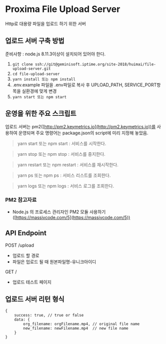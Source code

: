 # Proxima File Upload Server

Http로 대용량 파일을 업로드 하기 위한 서버


## 업로드 서버 구축 방법

준비사항 : node.js 8.11.3이상이 설치되어 있어야 한다.

1. `git clone ssh://git@geminisoft.iptime.org/site-2018/huimai/file-upload-server.git`
2. `cd file-upload-server`
3. `yarn install 또는 npm install`
4. .env.example 파일을 .env파일로 복사 후 UPLOAD_PATH, SERVICE_PORT항목을 실환경에 맞게 변경
5. `yarn start 또는 npm start`

## 운영을 위한 주요 스크립트

업로드 서버는 pm2([http://pm2.keymetrics.io](http://pm2.keymetrics.io))를 사용하여 운영되며 주요 명령어는 package.json의 script에 미리 지정해 놓았음.

> yarn start 또는 npm start : 서비스를 시작한다.

> yarn stop 또는 npm stop : 서비스를 중지한다.

> yarn restart 또는 npm restart : 서비스를 재시작한다.

> yarn ps 또는 npm ps : 서비스 리스트를 조회한다.

> yarn logs 또는 npm logs : 서비스 로그를 조회한다.

### PM2 참고자료
- Node.js 의 프로세스 관리자인 PM2 모듈 사용하기([https://massivcode.com/5](https://massivcode.com/5))

## API Endpoint

POST /upload

- 업로드 할 경로
- 파일은 업로드 될 때 원본파일명-유니크아이디

GET /

- 업로드 테스트 페이지

## 업로드 서버 리턴 형식

```
{
    success: true, // true or false
    data: {
        org_filename: orgFilename.mp4, // original file name
        new_filename: newFilename.mp4  // new file name
    }
}
```
